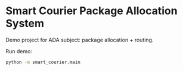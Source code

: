 # Smart Courier Package Allocation System

Demo project for ADA subject: package allocation + routing.

Run demo:
```bash
python -m smart_courier.main
```
